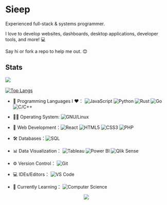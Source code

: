 # Sieep

Experienced full-stack & systems programmer.

I love to develop websites, dashboards, desktop applications, developer tools, and more! 💻

Say hi or fork a repo to help me out. 😊

## Stats
![](https://komarev.com/ghpvc/?username=alteryx-motives&color=grey&style=for-the-badge)

[![Top Langs](https://github-readme-stats.vercel.app/api/top-langs/?username=sieep-coding&layout=compact&theme=gruvbox)](https://github.com/anuraghazra/github-readme-stats)

- 🔭 Programming Languages I ♥️： ![JavaScript](https://img.shields.io/badge/-JavaScript-black?style=flat-circle&logo=javascript) ![Python](https://img.shields.io/badge/-Python-blue?style=flat-circle&logo=Python) ![Rust](https://img.shields.io/badge/-Rust-red?style=flat-circle&logo=rust) ![Go](https://img.shields.io/badge/-Go-blue?style=flat-circle&logo=go) ![C/C++](https://img.shields.io/badge/-C/C++-darkblue?style=flat-circle&logo=c%2B%2B)

- 🕵🏻 Operating System: ![GNU/Linux](https://img.shields.io/badge/Linux-FCC624?style=flat&logo=linux&logoColor=black)
  
- 👯 Web Development：![React](https://img.shields.io/badge/-React-blue?style=flat-circle&logo=react) ![HTML5](https://img.shields.io/badge/-HTML5-orange?style=flat-circle&logo=html5) ![CSS3](https://img.shields.io/badge/-CSS3-blue?style=flat-circle&logo=css3) ![PHP](https://img.shields.io/badge/-PHP-purple?style=flat-circle&logo=php)
  
- 🛠️ Databases：![SQL](https://img.shields.io/badge/-SQL-blue?style=flat-circle&logo=sql)
  
- 📊 Data Visualization： ![Tableau](https://img.shields.io/badge/-Tableau-blue?style=flat-circle&logo=tableau) ![Power BI](https://img.shields.io/badge/-Power%20BI-black?style=flat-circle&logo=power-bi) ![Qlik Sense](https://img.shields.io/badge/-Qlik%20Sense-grey?style=flat-circle&logo=qlik)
  
- ⚙️ Version Control： ![Git](https://img.shields.io/badge/-Git-orange?style=flat-circle&logo=git)
  
- 💻 IDEs/Editors： ![VS Code](https://img.shields.io/badge/-VS%20Code-blue?style=flat-circle&logo=visual-studio-code)
  
- 🌱 Currently Learning： ![Computer Science](https://img.shields.io/badge/-Computer%20Science-red?style=flat-circle&logo=computer-science)

<p align="center">
  <img src="https://capsule-render.vercel.app/api?type=waving&color=gradient&height=60&section=footer&width=100"/>
</p>

<!--
# Check my 🍚!
![](https://github.com/Alteryx-Motives/Alteryx-Motives/blob/main/output-rice-exp-1200.gif)
